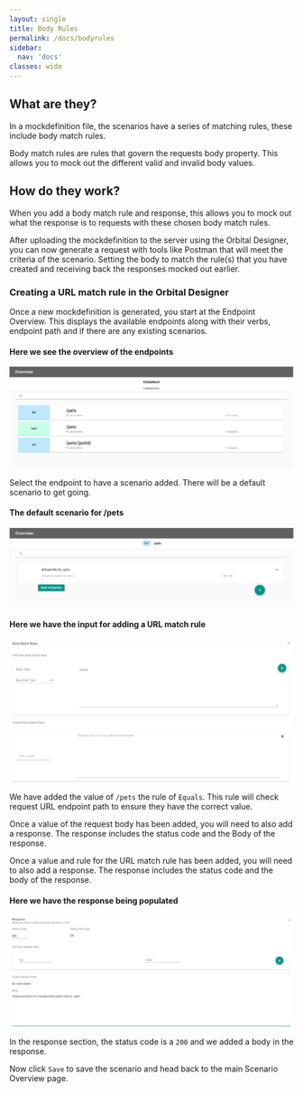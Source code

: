 ```yaml
---
layout: single
title: Body Rules
permalink: /docs/bodyrules
sidebar:
  nav: 'docs'
classes: wide
---
```


## What are they?

In a mockdefinition file, the scenarios have a series of matching rules, these include body match rules.

Body match rules are rules that govern the requests body property. This allows you to mock out the different
valid and invalid body values.

## How do they work?

When you add a body match rule and response, this allows you to mock out what the response is to requests with
these chosen body match rules.

After uploading the mockdefinition to the server using the Orbital Designer, you can now generate a request with
tools like Postman that will meet the criteria of the scenario. Setting the body to match the rule(s) that you
have created and receiving back the responses mocked out earlier.

### Creating a URL match rule in the Orbital Designer

Once a new mockdefinition is generated, you start at the Endpoint Overview. This displays the available endpoints
along with their verbs, endpoint path and if there are any existing scenarios.

#### Here we see the overview of the endpoints

![Endpoint Overview](../../../assets/images/orbital-ui/endpointoverview.png)

Select the endpoint to have a scenario added. There will be a default scenario to get going.

#### The default scenario for /pets

![Scenario Overview](../../../assets/images/orbital-ui/scenariooverview.png)

#### Here we have the input for adding a URL match rule

![URL Request Match - Request](../../../assets/images/request-match-rules/addingbodymatchrule.png)

We have added the value of `/pets` the rule of `Equals`. This
rule will check request URL endpoint path to ensure they have the correct value.

Once a value of the request body has been added, you will need to also add a response. The response
includes the status code and the Body of the response.

Once a value and rule for the URL match rule has been added, you will need to also add a response. The response
includes the status code and the body of the response.

#### Here we have the response being populated

![URL Request Match - Response](../../../assets/images/request-match-rules/addingbodymatchruleresponse.png)

In the response section, the status code is a `200` and we added a body in the response.

Now click `Save` to save the scenario and head back to the main Scenario Overview page.
